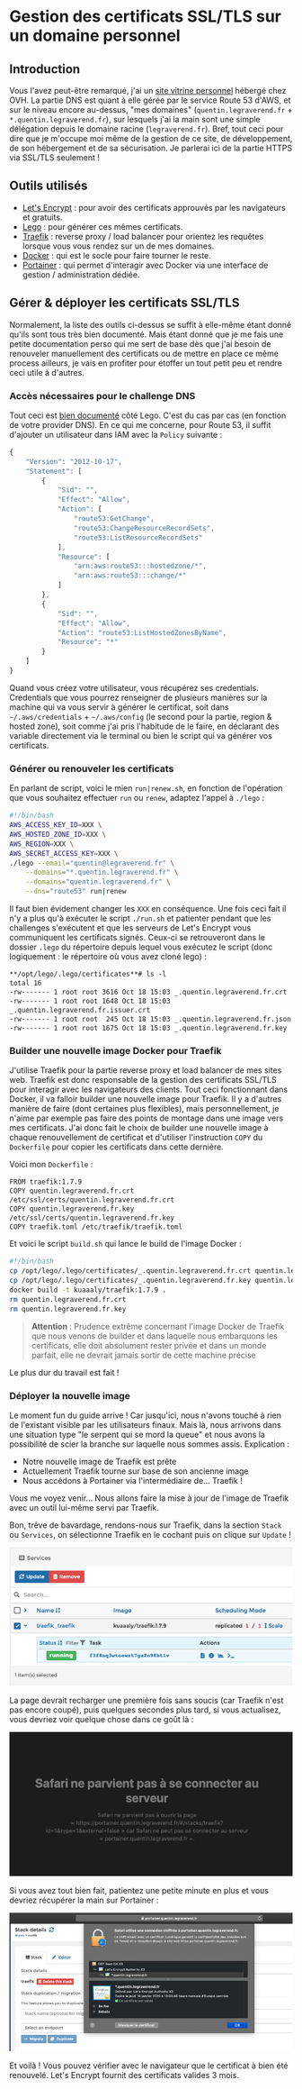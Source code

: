 # Gestion des certificats SSL/TLS sur un domaine personnel

## Introduction

Vous l'avez peut-être remarqué, j'ai un [site vitrine personnel](https://quentin.legraverend.fr) hébergé chez OVH. La partie DNS est quant à elle gérée par le service Route 53 d'AWS, et sur le niveau encore au-dessus, "mes domaines" \(`quentin.legraverend.fr` + `*.quentin.legraverend.fr`\), sur lesquels j'ai la main sont une simple délégation depuis le domaine racine \(`legraverend.fr`\). Bref, tout ceci pour dire que je m'occupe moi même de la gestion de ce site, de développement, de son hébergement et de sa sécurisation. Je parlerai ici de la partie HTTPS via SSL/TLS seulement !

## Outils utilisés

* [Let's Encrypt](https://letsencrypt.org/fr/) : pour avoir des certificats approuvés par les navigateurs et gratuits.
* [Lego](https://github.com/go-acme/lego) : pour générer ces mêmes certificats.
* [Traefik](https://traefik.io) : reverse proxy / load balancer pour orientez les requêtes lorsque vous vous rendez sur un de mes domaines.
* [Docker](https://www.docker.com) : qui est le socle pour faire tourner le reste.
* [Portainer](https://www.portainer.io) : qui permet d'interagir avec Docker via une interface de gestion / administration dédiée.

## Gérer & déployer les certificats SSL/TLS

Normalement, la liste des outils ci-dessus se suffit à elle-même étant donné qu'ils sont tous très bien documenté. Mais étant donné que je me fais une petite documentation perso qui me sert de base dès que j'ai besoin de renouveler manuellement des certificats ou de mettre en place ce même process ailleurs, je vais en profiter pour étoffer un tout petit peu et rendre ceci utile à d'autres.

### Accès nécessaires pour le challenge DNS

Tout ceci est [bien documenté](https://github.com/go-acme/lego#dns-providers) côté Lego. C'est du cas par cas \(en fonction de votre provider DNS\). En ce qui me concerne, pour Route 53, il suffit d'ajouter un utilisateur dans IAM avec la `Policy` suivante :

```javascript
{
    "Version": "2012-10-17",
    "Statement": [
        {
            "Sid": "",
            "Effect": "Allow",
            "Action": [
                "route53:GetChange",
                "route53:ChangeResourceRecordSets",
                "route53:ListResourceRecordSets"
            ],
            "Resource": [
                "arn:aws:route53:::hostedzone/*",
                "arn:aws:route53:::change/*"
            ]
        },
        {
            "Sid": "",
            "Effect": "Allow",
            "Action": "route53:ListHostedZonesByName",
            "Resource": "*"
        }
    ]
}
```

Quand vous créez votre utilisateur, vous récupérez ses credentials. Credentials que vous pourrez renseigner de plusieurs manières sur la machine qui va vous servir à générer le certificat, soit dans `~/.aws/credentials` + `~/.aws/config` \(le second pour la partie, region & hosted zone\), soit comme j'ai pris l'habitude de le faire, en déclarant des variable directement via le terminal ou bien le script qui va générer vos certificats.

### Générer ou renouveler les certificats

En parlant de script, voici le mien `run|renew.sh`, en fonction de l'opération que vous souhaitez effectuer `run` ou `renew`, adaptez l'appel à `./lego` :

```bash
#!/bin/bash
AWS_ACCESS_KEY_ID=XXX \
AWS_HOSTED_ZONE_ID=XXX \
AWS_REGION=XXX \
AWS_SECRET_ACCESS_KEY=XXX \
./lego --email="quentin@legraverend.fr" \
    --domains="*.quentin.legraverend.fr" \
    --domains="quentin.legraverend.fr" \
    --dns="route53" run|renew
```

Il faut bien évidement changer les `XXX` en conséquence. Une fois ceci fait il n'y a plus qu'à exécuter le script `./run.sh` et patienter pendant que les challenges s'exécutent et que les serveurs de Let's Encrypt vous communiquent les certificats signés. Ceux-ci se retrouveront dans le dossier `.lego` du répertoire depuis lequel vous exécutez le script \(donc logiquement : le répertoire où vous avez cloné lego\) :

```text
**/opt/lego/.lego/certificates**# ls -l    
total 16
-rw------- 1 root root 3616 Oct 18 15:03 _.quentin.legraverend.fr.crt
-rw------- 1 root root 1648 Oct 18 15:03 _.quentin.legraverend.fr.issuer.crt
-rw------- 1 root root  245 Oct 18 15:03 _.quentin.legraverend.fr.json
-rw------- 1 root root 1675 Oct 18 15:03 _.quentin.legraverend.fr.key
```

### Builder une nouvelle image Docker pour Traefik

J'utilise Traefik pour la partie reverse proxy et load balancer de mes sites web. Traefik est donc responsable de la gestion des certificats SSL/TLS pour interagir avec les navigateurs des clients. Tout ceci fonctionnant dans Docker, il va falloir builder une nouvelle image pour Traefik. Il y a d'autres manière de faire \(dont certaines plus flexibles\), mais personnellement, je n'aime par exemple pas faire des points de montage dans une image vers mes certificats. J'ai donc fait le choix de builder une nouvelle image à chaque renouvellement de certificat et d'utiliser l'instruction `COPY` du `Dockerfile` pour copier les certificats dans cette dernière.

Voici mon `Dockerfile` :

```text
FROM traefik:1.7.9
COPY quentin.legraverend.fr.crt /etc/ssl/certs/quentin.legraverend.fr.crt
COPY quentin.legraverend.fr.key /etc/ssl/certs/quentin.legraverend.fr.key
COPY traefik.toml /etc/traefik/traefik.toml
```

Et voici le script `build.sh` qui lance le build de l'image Docker :

```bash
#!/bin/bash
cp /opt/lego/.lego/certificates/_.quentin.legraverend.fr.crt quentin.legraverend.fr.crt
cp /opt/lego/.lego/certificates/_.quentin.legraverend.fr.key quentin.legraverend.fr.key
docker build -t kuaaaly/traefik:1.7.9 .
rm quentin.legraverend.fr.crt
rm quentin.legraverend.fr.key
```

> **Attention** : Prudence extrême concernant l'image Docker de Traefik que nous venons de builder et dans laquelle nous embarquons les certificats, elle doit absolument rester privée et dans un monde parfait, elle ne devrait jamais sortir de cette machine précise

Le plus dur du travail est fait !

### Déployer la nouvelle image

Le moment fun du guide arrive ! Car jusqu'ici, nous n'avons touché à rien de l'existant visible par les utilisateurs finaux. Mais là, nous arrivons dans une situation type "le serpent qui se mord la queue" et nous avons la possibilité de scier la branche sur laquelle nous sommes assis. Explication :

* Notre nouvelle image de Traefik est prête
* Actuellement Traefik tourne sur base de son ancienne image
* Nous accédons à Portainer via l'intermédiaire de... Traefik !

Vous me voyez venir... Nous allons faire la mise à jour de l'image de Traefik avec un outil lui-même servi par Traefik.

Bon, trêve de bavardage, rendons-nous sur Traefik, dans la section `Stack` ou `Services`, on sélectionne Traefik en le cochant puis on clique sur `Update` !

![traefik update](../../.gitbook/assets/traefik_update.png)

La page devrait recharger une première fois sans soucis \(car Traefik n'est pas encore coupé\), puis quelques secondes plus tard, si vous actualisez, vous devriez voir quelque chose dans ce goût là :

![traefik down login](../../.gitbook/assets/traefik_down.png)

Si vous avez tout bien fait, patientez une petite minute en plus et vous devriez récupérer la main sur Portainer :

![traefik back again](../../.gitbook/assets/traefik_back_again.png)

Et voilà ! Vous pouvez vérifier avec le navigateur que le certificat à bien été renouvelé. Let's Encrypt fournit des certificats valides 3 mois. 

